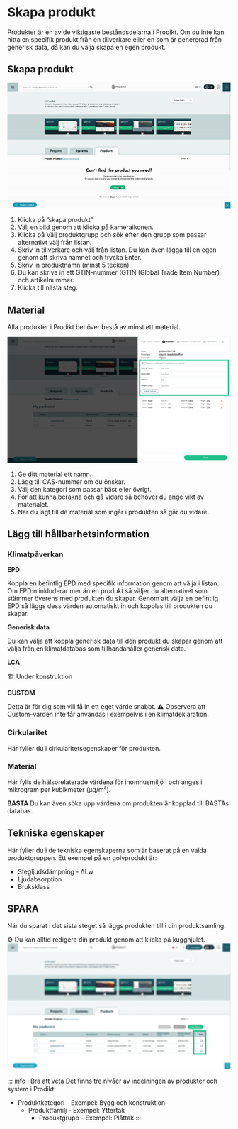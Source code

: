 # Skapa produkt

Produkter är en av de viktigaste beståndsdelarna i Prodikt. Om du inte kan hitta en specifik produkt från en tillverkare eller en som är genererad från generisk data, då kan du välja skapa en egen produkt.

## Skapa produkt

![Skapa produkt](/docs-createproduct.gif)

1. Klicka på ”skapa produkt”
2. Välj en bild genom att klicka på kameraikonen.
3. Klicka på Välj produktgrupp och sök efter den grupp som passar alternativt välj från listan.
4. Skriv in tillverkare och välj från listan. Du kan även lägga till en egen genom att skriva namnet och trycka Enter.
5. Skriv in produktnamn (minst 5 tecken)
6. Du kan skriva in ett GTIN-nummer (GTIN (Global Trade Item Number) och artikelnummer.
7. Klicka till nästa steg.

## Material

Alla produkter i Prodikt behöver bestå av minst ett material.

![Material](/ui-createproduct-material.png)

1. Ge ditt material ett namn.
2. Lägg till CAS-nummer om du önskar.
3. Välj den kategori som passar bäst eller övrigt.
4. För att kunna beräkna och gå vidare så behöver du ange vikt av materialet.
5. När du lagt till de material som ingår i produkten så går du vidare.

## Lägg till hållbarhetsinformation

### Klimatpåverkan

**EPD**

Koppla en befintlig EPD med specifik information  genom att välja i listan. Om EPD:n inkluderar mer än en produkt så väljer du alternativet som stämmer överens med produkten du skapar. Genom att välja en befintlig EPD så läggs dess värden automatiskt in och kopplas till produkten du skapar.

**Generisk data**

Du kan välja att koppla generisk data till den produkt du skapar genom att välja från en klimatdatabas som tillhandahåller generisk data.

**LCA**

🏗️ Under konstruktion

**CUSTOM**

Detta är för dig som vill få in ett eget värde snabbt. ⚠️ Observera att Custom-värden inte får användas i exempelvis i en klimatdeklaration.

### Cirkularitet

Här fyller du i cirkularitetsegenskaper för produkten.

### Material

Här fylls de hälsorelaterade värdena för inomhusmiljö i och anges i mikrogram per kubikmeter (µg/m³). 

**BASTA**
Du kan även söka upp värdena om produkten är kopplad till BASTAs databas.

## Tekniska egenskaper
Här fyller du i de tekniska egenskaperna som är baserat på en valda produktgruppen. Ett exempel på en golvprodukt är: 
- Stegljudsdämpning - ∆Lw	
- Ljudabsorption
- Bruksklass

## SPARA
När du sparat i det sista steget så läggs produkten till i din produktsamling.

⚙️ Du kan alltid redigera din produkt genom att klicka på kugghjulet.
![Spara och redigera](/ui-createproduct-editproduct.png)


::: info ℹ️ Bra att veta
Det finns tre nivåer av indelningen av produkter och system i Prodikt:
- Produktkategori - Exempel: Bygg och konstruktion
	- Produktfamilj - Exempel: Yttertak
		- Produktgrupp - Exempel: Plåttak
:::